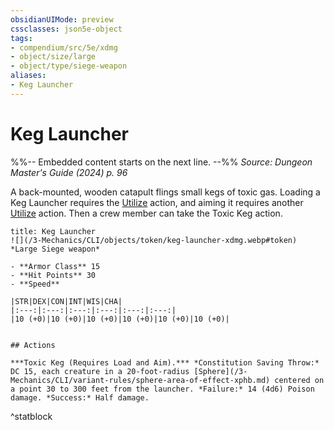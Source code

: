 ```yaml
---
obsidianUIMode: preview
cssclasses: json5e-object
tags:
- compendium/src/5e/xdmg
- object/size/large
- object/type/siege-weapon
aliases:
- Keg Launcher
---
```

# Keg Launcher
%%-- Embedded content starts on the next line. --%%
*Source: Dungeon Master's Guide (2024) p. 96*  

A back-mounted, wooden catapult flings small kegs of toxic gas. Loading a Keg Launcher requires the [Utilize](actions.md#Utilize) action, and aiming it requires another [Utilize](actions.md#Utilize) action. Then a crew member can take the Toxic Keg action.

```ad-statblock
title: Keg Launcher
![](/3-Mechanics/CLI/objects/token/keg-launcher-xdmg.webp#token)
*Large Siege weapon*

- **Armor Class** 15
- **Hit Points** 30
- **Speed** 

|STR|DEX|CON|INT|WIS|CHA|
|:---:|:---:|:---:|:---:|:---:|:---:|
|10 (+0)|10 (+0)|10 (+0)|10 (+0)|10 (+0)|10 (+0)|


## Actions

***Toxic Keg (Requires Load and Aim).*** *Constitution Saving Throw:* DC 15, each creature in a 20-foot-radius [Sphere](/3-Mechanics/CLI/variant-rules/sphere-area-of-effect-xphb.md) centered on a point 30 to 300 feet from the launcher. *Failure:* 14 (4d6) Poison damage. *Success:* Half damage.
```
^statblock